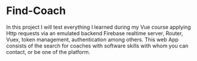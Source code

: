 # Find-Coach
In this project I will test everything I learned during my Vue course applying Http requests via an emulated backend Firebase realtime server, Router, Vuex, token management, authentication among others. This web App consists of the search for coaches with software skills with whom you can contact, or be one of the platform.
